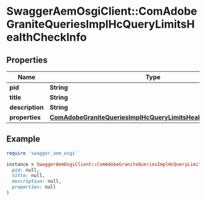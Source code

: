 # SwaggerAemOsgiClient::ComAdobeGraniteQueriesImplHcQueryLimitsHealthCheckInfo

## Properties

| Name | Type | Description | Notes |
| ---- | ---- | ----------- | ----- |
| **pid** | **String** |  | [optional] |
| **title** | **String** |  | [optional] |
| **description** | **String** |  | [optional] |
| **properties** | [**ComAdobeGraniteQueriesImplHcQueryLimitsHealthCheckProperties**](ComAdobeGraniteQueriesImplHcQueryLimitsHealthCheckProperties.md) |  | [optional] |

## Example

```ruby
require 'swagger_aem_osgi'

instance = SwaggerAemOsgiClient::ComAdobeGraniteQueriesImplHcQueryLimitsHealthCheckInfo.new(
  pid: null,
  title: null,
  description: null,
  properties: null
)
```

